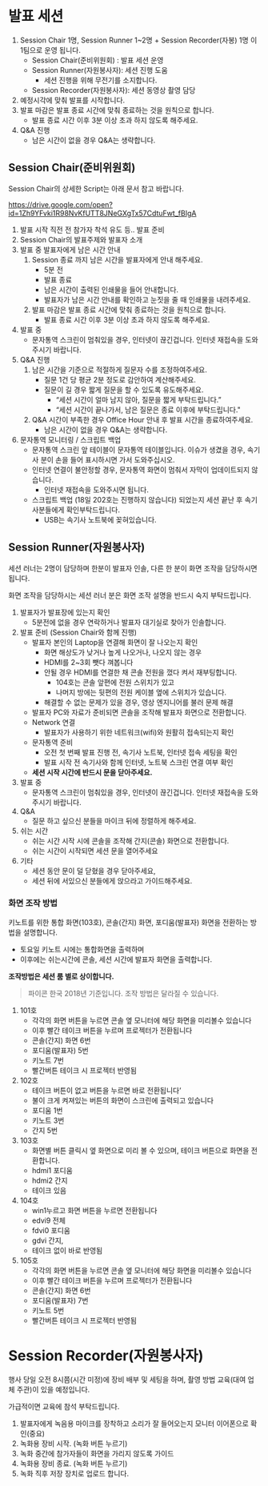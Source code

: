 # 발표 세션

1. Session Chair 1명, Session Runner 1~2명 + Session Recorder(자봉) 1명 이 1팀으로 운영 됩니다.
    - Session Chair(준비위원회) : 발표 세션 운영
    - Session Runner(자원봉사자): 세션 진행 도움
        - 세션 진행을 위해 무전기를 소지합니다.
    - Session Recorder(자원봉사자): 세션 동영상 촬영 담당 
2. 예정시각에 맞춰 발표를 시작합니다.
3. 발표 마감은 발표 종료 시간에 맞춰 종료하는 것을 원칙으로 합니다. 
    - 발표 종료 시간 이후 3분 이상 초과 하지 않도록 해주세요.
4. Q&A 진행
    - 남은 시간이 없을 경우 Q&A는 생략합니다.

## Session Chair(준비위원회)

Session Chair의 상세한 Script는 아래 문서 참고 바랍니다.

https://drive.google.com/open?id=1Zh9YFvki1R98NvKfUTT8JNeGXgTx57CdtuFwt_fBIgA

1. 발표 시작 직전 전 참가자 착석 유도 등.. 발표 준비 
2. Session Chair의 발표주제와 발표자 소개
3. 발표 중 발표자에게 남은 시간 안내
    1. Session 종료 까지 남은 시간을 발표자에게 안내 해주세요.
        - 5분 전
        - 발표 종료
        - 남은 시간이 출력된 인쇄물을 들어 안내합니다.
        - 발표자가 남은 시간 안내를 확인하고 눈짓을 줄 때 인쇄물을 내려주세요.
    2. 발표 마감은 발표 종료 시간에 맞춰 종료하는 것을 원칙으로 합니다. 
        - 발표 종료 시간 이후 3분 이상 초과 하지 않도록 해주세요.
4. 발표 중
    - 문자통역 스크린이 멈춰있을 경우, 인터넷이 끊긴겁니다. 인터넷 재접속을 도와주시기 바랍니다.
5. Q&A 진행
    1. 남은 시간을 기준으로 적절하게 질문자 수를 조정하여주세요.
        - 질문 1건 당 평균 2분 정도로 감안하여 계산해주세요.
        - 질문이 길 경우 짧게 질문을 할 수 있도록 유도해주세요.
            - “세션 시간이 얼마 남지 않아, 질문을 짧게 부탁드립니다.”
            - “세션 시간이 끝나가서, 남은 질문은 종료 이후에 부탁드립니다."
    2. Q&A 시간이 부족한 경우 Office Hour 안내 후 발표 시간을 종료하여주세요.
        - 남은 시간이 없을 경우 Q&A는 생략합니다.
6. 문자통역 모니터링 / 스크립트 백업
    - 문자통역 스크린 앞 테이블이 문자통역 테이블입니다. 이슈가 생겼을 경우, 속기사 분이 손을 들어 표시하시면 가서 도와주십시오.
    - 인터넷 연결이 불안정할 경우, 문자통역 화면이 멈춰서 자막이 업데이트되지 않습니다. 
        - 인터넷 재접속을 도와주시면 됩니다. 
    - 스크립트 백업 (18일 202호는 진행하지 않습니다) 되었는지 세션 끝난 후 속기사분들에게 확인부탁드립니다. 
        - USB는 속기사 노트북에 꽂혀있습니다.

## Session Runner(자원봉사자)

세션 러너는 2명이 담당하며 한분이 발표자 인솔, 다른 한 분이 화면 조작을 담당하시면 됩니다.

화면 조작을 담당하시는 세션 러너 분은 화면 조작 설명을 반드시 숙지 부탁드립니다.

1. 발표자가 발표장에 있는지 확인
    - 5분전에 없을 경우 연락하거나 발표자 대기실로 찾아가 인솔합니다.
2. 발표 준비 (Session Chair와 함께 진행)
    - 발표자 본인의 Laptop을 연결해 화면이 잘 나오는지 확인
        - 화면 해상도가 낮거나 높게 나오거나, 나오지 않는 경우
        - HDMI를 2~3회 뺏다 껴봅니다
        - 안될 경우 HDMI를 연결한 채 콘솔 전원을 껐다 켜서 재부팅합니다.
            - 104호는 콘솔 앞편에 전원 스위치가 있고 
            - 나머지 방에는 뒷편의 전원 케이블 옆에 스위치가 있습니다.
        - 해결할 수 없는 문제가 있을 경우, 영상 엔지니어를 불러 문제 해결
    - 발표자 PC와 자료가 준비되면 콘솔을 조작해 발표자 화면으로 전환합니다.
    - Network 연결
        - 발표자가 사용하기 위한 네트워크(wifi)와 원활히 접속되는지 확인
    - 문자통역 준비
        - 오전 첫 번째 발표 진행 전, 속기사 노트북, 인터넷 접속 세팅을 확인
        - 발표 시작 전 속기사와 함께 인터넷, 노트북 스크린 연결 여부 확인
    - **세션 시작 시간에 반드시 문을 닫아주세요.**
3. 발표 중
    - 문자통역 스크린이 멈춰있을 경우, 인터넷이 끊긴겁니다. 인터넷 재접속을 도와주시기 바랍니다.
4. Q&A
    - 질문 하고 싶으신 분들을 마이크 뒤에 정렬하게 해주세요.
5. 쉬는 시간
    - 쉬는 시간 시작 시에 콘솔을 조작해 간지(콘솔) 화면으로 전환합니다.
    - 쉬는 시간이 시작되면 세션 문을 열어주세요
6. 기타
    - 세션 동안 문이 덜 닫혔을 경우 닫아주세요,
    - 세션 뒤에 서있으신 분들에게 앉으라고 가이드해주세요.

### 화면 조작 방법

키노트를 위한 통합 화면(103호), 콘솔(간지) 화면, 포디움(발표자) 화면을 전환하는 방법을 설명합니다. 

- 토요일 키노트 시에는 통합화면을 출력하며
- 이후에는 쉬는시간에 콘솔, 세션 시간에 발표자 화면을 출력합니다.

**조작방법은 세션 룸 별로 상이합니다.**

> 파이콘 한국 2018년 기준입니다. 조작 방법은 달라질 수 있습니다.

1. 101호
    - 각각의 화면 버튼을 누르면 콘솔 옆 모니터에 해당 화면을 미리볼수 있습니다
    - 이후 빨간 테이크 버튼을 누르며 프로젝터가 전환됩니다
    - 콘솔(간지) 화면 6번  
    - 포디움(발표자) 5번  
    - 키노트 7번 
    - 빨간버튼 테이크 시 프로젝터 반영됨
2. 102호
    - 테이크 버튼이 없고 버튼을 누르면 바로 전환됩니다’
    - 불이 크게 켜져있는 버튼의 화면이 스크린에 출력되고 있습니다
    - 포디움 1번 
    - 키노트 3번
    - 간지 5번
3. 103호
    - 화면별 버튼 클릭시 옆 화면으로 미리 볼 수 있으며, 테이크 버튼으로 화면을 전환합니다.
    - hdmi1 포디움 
    - hdmi2 간지 
    - 테이크 있음
4. 104호
    - win1누르고 화면 버튼을 누르면 전환됩니다
    - edvi9 전체 
    - fdvi0 포디움 
    - gdvi 간지, 
    - 테이크 없이 바로 반영됨
5. 105호
    - 각각의 화면 버튼을 누르면 콘솔 옆 모니터에 해당 화면을 미리볼수 있습니다
    - 이후 빨간 테이크 버튼을 누르며 프로젝터가 전환됩니다
    - 콘솔(간지) 화면 6번  
    - 포디움(발표자) 7번  
    - 키노트 5번 
    - 빨간버튼 테이크 시 프로젝터 반영됨

# Session Recorder(자원봉사자)

행사 당일 오전 8시쯤(시간 미정)에 장비 배부 및 세팅을 하며, 촬영 방법 교육(대여 업체 주관)이 있을 예정입니다. 

가급적이면 교육에 참석 부탁드립니다. 

1. 발표자에게 녹음용 마이크를 장착하고 소리가 잘 들어오는지 모니터 이어폰으로 확인(중요)
2. 녹화용 장비 시작. (녹화 버튼 누르기)
3. 녹화 중간에 참가자들이 화면을 가리지 않도록 가이드
4. 녹화용 장비 종료. (녹화 버튼 누르기)
5. 녹화 직후 저장 장치로 업로드 합니다.




